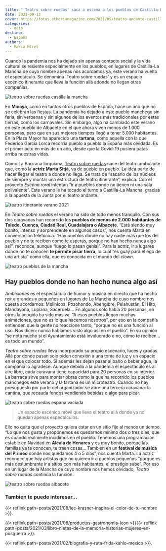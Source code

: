 ```yaml
---
title: "'Teatro sobre ruedas' saca a escena a los pueblos de Castilla-La Mancha"
date: 2021-09-13
cover: https://fotos.etheriamagazine.com/2021/09/teatro-andante-castilla-la-mancha.jpg
categories: 
  - ocio
destino: 
  - España
authors: 
  - Maria Miret
---
```


Cuando la pandemia nos ha dejado sin apenas contacto social y la vida cultural se resiente especialmente en los pueblos, en lugares de Castilla-La Mancha de cuyo nombre apenas nos acordamos ya, este verano ha vuelto el espectáculo. Se denomina 'Teatro sobre ruedas' y es un espacio escénico itinerante que lleva la función allá adonde no llegan otras compañías.

![teatro sobre ruedas castilla la mancha](https://fotos.etheriamagazine.com/2021/09/teatro-andante-castilla-la-mancha.jpg "Teatro sobre ruedas en Castilla-La Mancha.")

En **Minaya**, como en tantos otros pueblos de España, hace un año que no se celebran 
las fiestas. La pandemia ha dejado a este pueblo manchego sin feria, sin verbenas y sin 
algunos de los eventos más tradicionales por estas tierras, como los carnavales. Sin 
embargo, algo ha cambiado este verano en este pueblo de Albacete en el que ahora viven 
menos de 1.000 personas, pero que en sus mejores tiempos llegó a tener 5.000 habitantes. 
En la Plaza Mayor ha aparecido una **tartana**, como aquella con la que Federico García 
Lorca recorría pueblo a pueblo la España más olvidada. Es el primer acto en más de un 
año, desde que la Covid-19 pusiera patas arriba nuestras vidas. 

Como La Barrraca lorquiana, [Teatro sobre ruedas](https://teatrosobreruedas.com/) nace 
del teatro ambulante que, como la **actriz Marta Sitjà**, va de pueblo en pueblo. La 
idea parte de hacer llegar el teatro a donde no llega. Se trata de “sacarlo de los 
núcleos de siempre y montar una estructura de teatro itinerante”, explica. Con el 
proyecto _Escena rural_ intentan “ir a pueblos donde no tienen ni una sala polivalente”. 
Este verano le ha tocado el turno a Castilla-La Mancha, gracias a la apuesta de la Junta 
por el teatro andante. 

![teatro itinerante verano 2021](https://fotos.etheriamagazine.com/2021/09/teatro-andante-pueblos.jpg "Actuación del teatro itinerante en Castilla-La Mancha.")

En _Teatro sobre ruedas_ el verano ha sido de todo menos tranquilo. Con sus dos 
caravanas han recorrido los **pueblos de menos de 2.000 habitantes de Toledo, Cuenca, 
Ciudad Real, Guadalajara o Albacete**. “Está siendo muy bonito, intenso y sorprendente 
en algunos casos”, nos cuenta Marta en conversación telefónica. “Hay pueblos donde no 
hay nadie más que los del pueblo y no te reciben como te esperas, porque no han hecho 
nunca algo así", reconoce, aunque “luego lo pasan genial”. Para la actriz, ir a lugares 
donde no te conocen **te permite pisar tierra**, lo cual “es guay para el ego de una 
artista” como ella, que es conocida en el mundo del _clown_. 

![teatro pueblos de la mancha](https://fotos.etheriamagazine.com/2021/09/teatro-itinerante-pueblos-la-mancha.jpg "Objetivo: llevar el teatro a pueblos de menos de 2.000 habitantes.")

## Hay pueblos donde no han hecho nunca algo así

_Ambiciones_ es el espectáculo de humor y música en directo que ha hecho reír a grandes 
y pequeños en lugares de La Mancha de cuyo nombre nos cuesta acordarnos: Molinicos, 
Pozohondo, Abengibre, Pelahustán, El Hito, Mandayona, Lupiana, Saceruela… En algunos 
sólo había 20 personas, en otros la acogida ha sido masiva. “A esos pueblos llegan 
muchas animaciones, que no es lo que hacemos nosotros”, por eso en la compañía entienden 
que la gente no reaccione tanto, “porque no es una función al uso. Nos dicen: nunca 
habíamos visto algo así en el pueblo”. En su opinión “se nota mucho si el Ayuntamiento 
está involucrado o no, cómo te reciben… es todo un mundo”. 

_Teatro sobre ruedas_ lleva incorporado su propio escenario, luces y gradas. Allá por 
donde pasan solo piden conexión a una toma de luz y un espacio en el que colocar todo. 
Si además les dejan pasar al baño o beber agua, la compañía lo agradece. Aunque debido a 
la pandemia el espectáculo es al aire libre, cada caravana tiene capacidad para 20 
personas en su interior. La barraca sirve para montar obras como la que ha recorrido los 
pueblos manchegos este verano y la tartana es un microteatro. Cuando no hay presupuesto 
por parte del organizador se abre una tercera caravana: la cantina, que recauda fondos 
vendiendo bebidas o algo para picar. 

![teatro sobre ruedas espana vaciada](https://fotos.etheriamagazine.com/2021/09/Teatro-sobre-ruedas-la-mancha.jpg "'Teatro sobre ruedas' también llega a festivales y otros eventos nacionales.")

> Un espacio escénico móvil que lleva el teatro allá donde ya no quedan apenas 
> espectáculos. 

Ello no quita que el proyecto quiera estar en un sitio fijo al menos un tiempo. “Lo que 
nos gusta y proponemos es quedarnos mínimo dos o tres días, que es cuando realmente 
incidimos en el pueblo. Tenemos una programación estable en Navidad en **Alcalá de 
Henares** y es muy bonito, porque las familias ya te conocen, te traen cosas… También en 
un **festival de música del Pirineo** donde nos quedamos 4 o 5 días”, nos cuenta Marta. 
La actriz reconoce que hay artistas que no quieren ir a pueblos pequeños “porque es más 
deslumbrante ir a sitios con más habitantes, el prestigio sube”. Por eso en un lugar de 
la Mancha de cuyo nombre nos hemos olvidado, _Teatro sobre ruedas_ continúa la función. 

![teatro sobre ruedas albacete](https://fotos.etheriamagazine.com/2021/09/Teatro-sobre-ruedas-verano.jpg "Este verano han llegado incluso a pueblos de 20 habitantes.")

### También te puede interesar...

{{< reflink path=posts/2021/08/lee-krasner-inspira-el-color-de-tu-nombre >}}. 

{{< reflink path=posts/2021/08/productos-gastronomia-leon >}}{{< reflink 
path=posts/2021/03/libro-nietas-de-la-memoria-historias-mujeres-en-posguerra >}}. 

{{< reflink path=posts/2021/02/biografia-y-ruta-frida-kahlo-mexico >}}.
